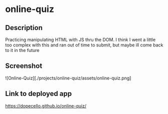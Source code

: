 # online-quiz

## Description
Practicing manipulating HTML with JS thru the DOM. I think I went a little too complex with this and ran out of time to submit, but maybe ill come back to it in the future

## Screenshot

![Online-Quiz][./projects/online-quiz/assets/online-quiz.png]

## Link to deployed app

https://dopecello.github.io/online-quiz/
